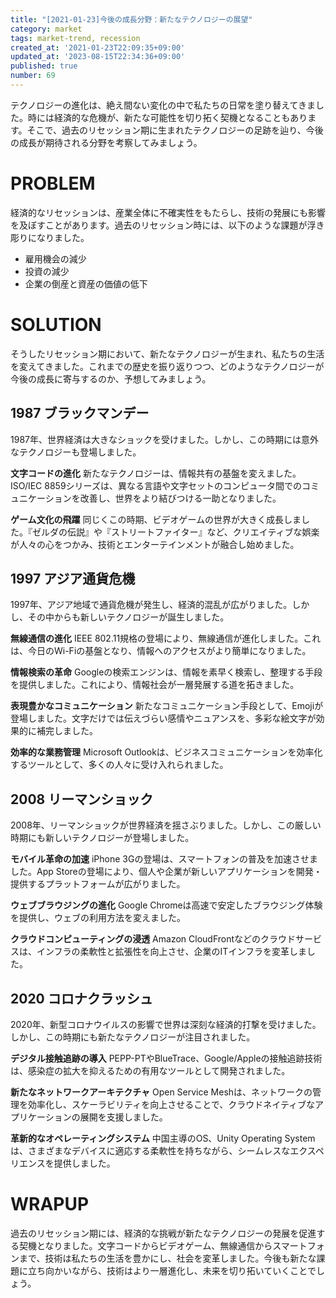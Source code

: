 ```yaml
---
title: "[2021-01-23]今後の成長分野：新たなテクノロジーの展望"
category: market
tags: market-trend, recession
created_at: '2021-01-23T22:09:35+09:00'
updated_at: '2023-08-15T22:34:36+09:00'
published: true
number: 69
---
```


テクノロジーの進化は、絶え間ない変化の中で私たちの日常を塗り替えてきました。時には経済的な危機が、新たな可能性を切り拓く契機となることもあります。そこで、過去のリセッション期に生まれたテクノロジーの足跡を辿り、今後の成長が期待される分野を考察してみましょう。

# PROBLEM
経済的なリセッションは、産業全体に不確実性をもたらし、技術の発展にも影響を及ぼすことがあります。過去のリセッション時には、以下のような課題が浮き彫りになりました。

- 雇用機会の減少
- 投資の減少
- 企業の倒産と資産の価値の低下

# SOLUTION
そうしたリセッション期において、新たなテクノロジーが生まれ、私たちの生活を変えてきました。これまでの歴史を振り返りつつ、どのようなテクノロジーが今後の成長に寄与するのか、予想してみましょう。

## 1987 ブラックマンデー
1987年、世界経済は大きなショックを受けました。しかし、この時期には意外なテクノロジーも登場しました。

**文字コードの進化**
新たなテクノロジーは、情報共有の基盤を変えました。ISO/IEC 8859シリーズは、異なる言語や文字セットのコンピュータ間でのコミュニケーションを改善し、世界をより結びつける一助となりました。

**ゲーム文化の飛躍**
同じくこの時期、ビデオゲームの世界が大きく成長しました。『ゼルダの伝説』や『ストリートファイター』など、クリエイティブな娯楽が人々の心をつかみ、技術とエンターテインメントが融合し始めました。

## 1997 アジア通貨危機
1997年、アジア地域で通貨危機が発生し、経済的混乱が広がりました。しかし、その中からも新しいテクノロジーが誕生しました。

**無線通信の進化**
IEEE 802.11規格の登場により、無線通信が進化しました。これは、今日のWi-Fiの基盤となり、情報へのアクセスがより簡単になりました。

**情報検索の革命**
Googleの検索エンジンは、情報を素早く検索し、整理する手段を提供しました。これにより、情報社会が一層発展する道を拓きました。

**表現豊かなコミュニケーション**
新たなコミュニケーション手段として、Emojiが登場しました。文字だけでは伝えづらい感情やニュアンスを、多彩な絵文字が効果的に補完しました。

**効率的な業務管理**
Microsoft Outlookは、ビジネスコミュニケーションを効率化するツールとして、多くの人々に受け入れられました。

## 2008 リーマンショック
2008年、リーマンショックが世界経済を揺さぶりました。しかし、この厳しい時期にも新しいテクノロジーが登場しました。

**モバイル革命の加速**
iPhone 3Gの登場は、スマートフォンの普及を加速させました。App Storeの登場により、個人や企業が新しいアプリケーションを開発・提供するプラットフォームが広がりました。

**ウェブブラウジングの進化**
Google Chromeは高速で安定したブラウジング体験を提供し、ウェブの利用方法を変えました。

**クラウドコンピューティングの浸透**
Amazon CloudFrontなどのクラウドサービスは、インフラの柔軟性と拡張性を向上させ、企業のITインフラを変革しました。

## 2020 コロナクラッシュ
2020年、新型コロナウイルスの影響で世界は深刻な経済的打撃を受けました。しかし、この時期にも新たなテクノロジーが注目されました。

**デジタル接触追跡の導入**
PEPP-PTやBlueTrace、Google/Appleの接触追跡技術は、感染症の拡大を抑えるための有用なツールとして開発されました。

**新たなネットワークアーキテクチャ**
Open Service Meshは、ネットワークの管理を効率化し、スケーラビリティを向上させることで、クラウドネイティブなアプリケーションの展開を支援しました。

**革新的なオペレーティングシステム**
中国主導のOS、Unity Operating Systemは、さまざまなデバイスに適応する柔軟性を持ちながら、シームレスなエクスペリエンスを提供しました。

# WRAPUP
過去のリセッション期には、経済的な挑戦が新たなテクノロジーの発展を促進する契機となりました。文字コードからビデオゲーム、無線通信からスマートフォンまで、技術は私たちの生活を豊かにし、社会を変革しました。今後も新たな課題に立ち向かいながら、技術はより一層進化し、未来を切り拓いていくことでしょう。
